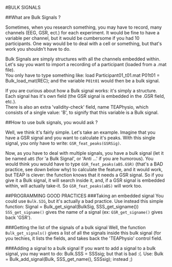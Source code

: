 #BULK SIGNALS

##What are Bulk Signals ?

Sometimes, when you research something, you may have to record, many channels 
(EEG, GSR, ect.) for each experiment. It would be fine to have a variable per 
channel, but it would be cumbersome if you had 10 participants. One way would be 
to deal with a cell or something, but that's work you shouldn't have to do.

Bulk Signals are simply structures with all the channels embedded within. Let's 
say you want to import a recording of a participant (loaded from a .mat file).  
You only have to type something like:
    load Participant01_t01.mat
    P01t01 = Bulk_load_mat(REC);
and the variable `P01t01` would then be a bulk signal.

If you are curious about how a Bulk signal works: it's simply a structure. Each 
signal has it's own field (the GSR signal is embedded in the .GSR field, etc.).  
There is also an extra 'validity-check' field, name TEAPhysio, which consists of 
a single value: 'B', to signify that this variable is a Bulk signal.

##How to use bulk signals, you would ask ?

Well, we think it's fairly simple. Let's take an example. Imagine that you have 
a GSR signal and you want to calculate it's peaks. With this single signal, you 
only have to write: `GSR_feat_peaks(GSRSig)`.

Now, as you have to deal with multiple signals, you have a bulk signal (let it 
be named `aBS` (for 'a Bulk Signal', or 'Anti …' if you are humorous). You would 
think you would have to type `GSR_feat_peaks(aBS.GSR)` (that's a BAD practice, 
see down below why) to calculate the feature, and it would work, but TEAP is 
clever: the function knows that it needs a GSR signal. So if you give it a Bulk 
signal, it will search inside it, and, if a GSR signal is embedded within, will 
actually take-it. So `GSR_feat_peaks(aBS)` will work too.





##PROGRAMMING GOOD PRACTICES
###Taking an embedded signal
You could use `Bulk.SIG`, but it's actually a bad practice. Use instead this 
simple function:
    Signal = Bulk_get_signal(BulkSig, SSS_get_signame())
`SSS_get_signame()` gives the name of a signal (ex: `GSR_get_signame()` gives 
back 'GSR').

###Getting the list of the signals of a bulk signal
Well, the function `Bulk_get_signals()` gives a list of all the signals inside 
this bulk signal (for you techies, it lists the fields, and takes back the 
'TEAPhysio' control field.

###Adding a signal to a bulk signal
If you want to add a signal to a bulk signal, you may want to do:
    Bulk.SSS = SSSsig;
but that is bad :(. Use:
    Bulk = Bulk_add_signal(Bulk, SSS_get_name(), SSSsig);
instead ;)


